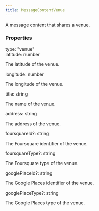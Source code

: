 ```yaml
---
title: MessageContentVenue
---
```


A message content that shares a venue.

### Properties

<div class="flex flex-col gap-3"><div><div class="flex gap-2"><div class="font-mono"><span class="font-bold">type</span><span class="opacity-50">:</span> <span>&quot;venue&quot;</span></div></div></div><div><div class="flex gap-2"><div class="font-mono"><span class="font-bold">latitude</span><span class="opacity-50">:</span> <span>number</span></div></div><div class="pl-3"><div class="no-margin">

The latitude of the venue.

</div></div></div><div><div class="flex gap-2"><div class="font-mono"><span class="font-bold">longitude</span><span class="opacity-50">:</span> <span>number</span></div></div><div class="pl-3"><div class="no-margin">

The longitude of the venue.

</div></div></div><div><div class="flex gap-2"><div class="font-mono"><span class="font-bold">title</span><span class="opacity-50">:</span> <span>string</span></div></div><div class="pl-3"><div class="no-margin">

The name of the venue.

</div></div></div><div><div class="flex gap-2"><div class="font-mono"><span class="font-bold">address</span><span class="opacity-50">:</span> <span>string</span></div></div><div class="pl-3"><div class="no-margin">

The address of the venue.

</div></div></div><div><div class="flex gap-2"><div class="font-mono"><span class="font-bold">foursquareId</span><span class="opacity-50"><span title="Optional" class="cursor-help">?</span>:</span> <span>string</span></div></div><div class="pl-3"><div class="no-margin">

The Foursquare identifier of the venue.

</div></div></div><div><div class="flex gap-2"><div class="font-mono"><span class="font-bold">foursquareType</span><span class="opacity-50"><span title="Optional" class="cursor-help">?</span>:</span> <span>string</span></div></div><div class="pl-3"><div class="no-margin">

The Foursquare type of the venue.

</div></div></div><div><div class="flex gap-2"><div class="font-mono"><span class="font-bold">googlePlaceId</span><span class="opacity-50"><span title="Optional" class="cursor-help">?</span>:</span> <span>string</span></div></div><div class="pl-3"><div class="no-margin">

The Google Places identifier of the venue.

</div></div></div><div><div class="flex gap-2"><div class="font-mono"><span class="font-bold">googlePlaceType</span><span class="opacity-50"><span title="Optional" class="cursor-help">?</span>:</span> <span>string</span></div></div><div class="pl-3"><div class="no-margin">

The Google Places type of the venue.

</div></div></div></div>

